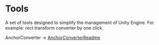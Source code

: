 # Tools
A set of tools designed to simplify the management of Unity Engine. For example: rect transform converter by one click.


AnchorConverter -> [AnchorConverterReadme](https://github.com/Tobiasz2817/Tools/blob/main/AnchorConverter/AnchorConverterReadme)
